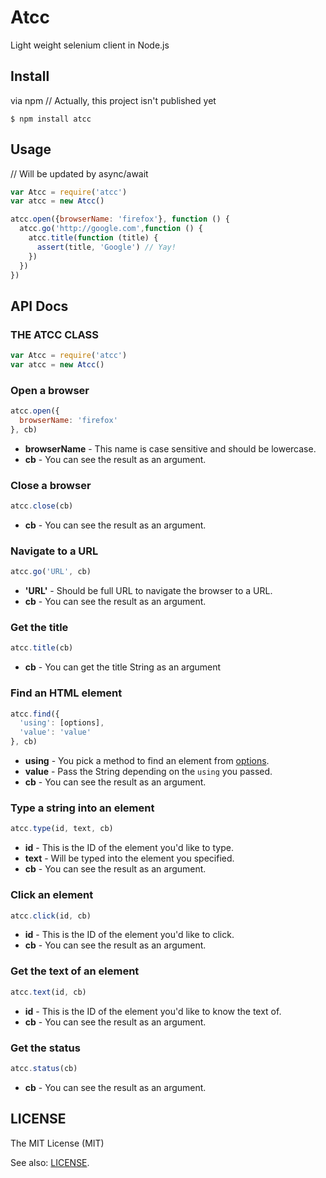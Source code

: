 # Atcc
Light weight selenium client in Node.js

## Install
via npm
// Actually, this project isn't published yet
```
$ npm install atcc
```

## Usage
// Will be updated by async/await
```js
var Atcc = require('atcc')
var atcc = new Atcc()

atcc.open({browserName: 'firefox'}, function () {
  atcc.go('http://google.com',function () {
    atcc.title(function (title) {
      assert(title, 'Google') // Yay!
    })
  })
})
```

## API Docs

### THE ATCC CLASS
```js
var Atcc = require('atcc')
var atcc = new Atcc()
```

### Open a browser
```js
atcc.open({
  browserName: 'firefox'
}, cb)
```

+ **browserName** -  This name is case sensitive and should be lowercase.
+ **cb** -  You can see the result as an argument.

### Close a browser
```js
atcc.close(cb)
```

+ **cb** -  You can see the result as an argument.


### Navigate to a URL
```js
atcc.go('URL', cb)
```

+ **'URL'** -  Should be full URL to navigate the browser to a URL.
+ **cb** -  You can see the result as an argument.

### Get the title
```js
atcc.title(cb)
```

+ **cb** -  You can get the title String as an argument

### Find an HTML element
```js
atcc.find({
  'using': [options],
  'value': 'value'
}, cb)
```

+ **using** -  You pick a method to find an element from [options](https://github.com/SeleniumHQ/selenium/wiki/JsonWireProtocol#sessionsessionidelement).
+ **value** -  Pass the String depending on the `using` you passed.
+ **cb** -  You can see the result as an argument.

### Type a string into an element
```js
atcc.type(id, text, cb)
```

+ **id** -  This is the ID of the element you'd like to type.
+ **text** - Will be typed into the element you specified.
+ **cb** -  You can see the result as an argument.

### Click an element
```js
atcc.click(id, cb)
```

+ **id** -  This is the ID of the element you'd like to click.
+ **cb** -  You can see the result as an argument.

### Get the text of an element
```js
atcc.text(id, cb)
```

+ **id** -  This is the ID of the element you'd like to know the text of.
+ **cb** -  You can see the result as an argument.

### Get the status
```js
atcc.status(cb)
```

+ **cb** -  You can see the result as an argument.


## LICENSE
The MIT License (MIT)

See also: [LICENSE](/LICENSE).
